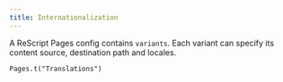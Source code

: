 ```yaml
---
title: Internationalization
---
```


A ReScript Pages config contains `variants`. Each variant can specify its content source, destination path and locales.

```reason
Pages.t("Translations")
```
